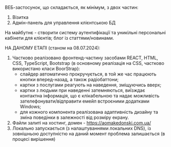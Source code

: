 ВЕБ-застосунок, що складається, як мінімум, з двох частин:
1. Візитка
2. Адмін-панель для управлення клієнтською БД

На майбутнє - створити систему аутентифікації та уникільні персональні кабінети для клієнтів; блог із статтями/новинами.

НА ДАНОМУ ЕТАПІ (станом на 08.07.2024):
1. Частково реалізовано фронтенд-частину засобами REACT, HTML, CSS, TypeScript, Bootstrap (в основному реалізація на СSS, частково використано класи BoorStrap):
   - слайдер автоматично прокручується, в той же час працюють кнопки вперед-назад, а також радіобаттони;
   - картки з послугами реагують на наведення, зміщуючись вверх;
   - картки з людьми при наведенні затемняються, виїзждає контактна інформація, що є клікабельною та надає можливість зателефонувати/відправити емейл встроєними додатками Windows;
   - для кожного компонента реалізована адаптивність дизайну та зміна поведінки в залежності від розміру екрану.
 2. Файли залиті на хостинг, домен - https://aomakedonski.com.ua/
 3. Локально запускається (з налаштуваннями локальних DNS), із зовнішньою доступністю на даний момент проблема залишається (в процесі вирішення)
